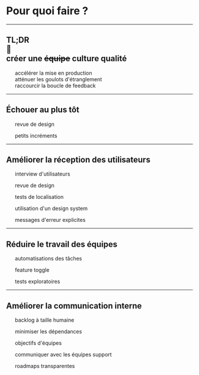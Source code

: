 # Pour quoi faire **?**

---
<style scoped>
section {
    text-align: center
}
ul {
    list-style-type: none
}
</style>

## **TL**;**DR**<br>🔻<br>créer une **~~équipe~~** culture qualité

* accélérer la mise en production
* atténuer les goulots d'étranglement
* raccourcir la boucle de feedback

---

## **Échouer** au plus tôt

<!--
La qualité comme facteur de réduction des coûts,
rien de plus coûteux que le temps passé
par le support client et les équipes de dev
pour résoudre les problèmes rencontrés par les utilisateurs
-->

* revue de design

<!--
[raccourcir la boucle de feedback]
Utiliser les revue de design (UX & solution technique) pour:
- discuter les impacts sur les utilisateurs
- discuter la nécessité / priorité (c'est le meilleur moment pour changer d'avis)
- tester sur papier les différents cas, surtout les cas d'erreurs
- collecter le feedback des équipes supports
-->

* petits incréments

<!--
[accélérer la mise en production]
[raccourcir la boucle de feedback]
Petits incréments au plus tôt:
- revue de design des que possible pour commencer les développements en parallèle
- build en continue pour commencer les tests exploratoire des que possible
- déploiement au plus tot pour avoir le design selon les retours utilisateurs
-->

---

## Améliorer la **réception** des utilisateurs

<!--
La qualité comme facteur d'amélioration des revenus,
quelque soit le budget marketing,
des utilisateurs insatisfaits ne génèrent pas de revenu,
mais plutôt des revues négatives qui peuvent déterrer de futures utilisateurs
une mauvaise reception nécessite un budget plus important en support
-->

* interview d'utilisateurs
<!--
[raccourcir la boucle de feedback]
Utiliser les interview d'utilisateurs:
- collecter les avis sur de futurs changements
- identifier les points douloureux
-->

* revue de design
<!--
[raccourcir la boucle de feedback]
Utiliser les revue de design (UX & solution technique) pour:
- discuter les impacts sur les utilisateurs
- identifier les différents cas, surtout les cas d'erreurs
- collecter le feedback des équipes supports
-->

* tests de localisation
<!--
[raccourcir la boucle de feedback]
Tester la localisation pour:
- éviter une mauvaise expérience utilisateurs (traductions confuses or incorrectes)
- éviter une mauvaise perception de votre produit (traduction par la machine)
-->

* utilisation d'un design system
<!--
[accélérer la mise en production]
Utiliser un design system pour:
- réduire le temps sur le design et le développement de l'interface
- réduire le temps d'apprentissage des nouvelles fonctionnalités (ergonomie)
- réduire les risques de bugs
-->

* messages d'erreur explicites
<!--
[raccourcir la boucle de feedback]
Utiliser messages d'erreur explicites - trop souvent traités en 2nde classe - pour:
- réduire le temps de résolution avant la prod et en prod
- réduire les coût du support client  - certaines erreurs peuvent être résolu sans support
-->

---

## Réduire le travail des **équipes**

* automatisations des tâches
<!--
[atténuer les goulots d'étranglement]
Automatiser des tâches pour libérer le temps de vos équipes, par exemples:
- pipeline de déploiement
- surveillances des resources (alerte)
- réparation des incidents
- automatisation des traductions
- automatisation des tests
- generation de la documentation
-->

* feature toggle
<!--
[accélérer la mise en production]
Utiliser les feature toggles pour:
- déployer avec des incertitudes et réduire le temps en tests
- stopper les problèmes en production et réduire le temps en support
-->

* tests exploratoires
<!--
[accélérer la mise en production]
Utiliser les tests exploratoire
- réduire le temps passé à maintenir des cas de tests
- augmenter le temps sur l'execution des tests
- ajuster rapidement le périmètre de tests
-->

---

## Améliorer la **communication** interne

* backlog à taille humaine

* minimiser les dépendances

* objectifs d'équipes

* communiquer avec les équipes support
<!--
[raccourcir la boucle de feedback]
Communiquer avec les équipes support, ce sont vos meilleurs alliés:
- informer au plus tot des changements pour anticiper le besoin de support
- identifier les problèmes les plus frequents pour les réduire
-->

* roadmaps transparentes

<!--
[atténuer les goulots d'étranglement]
Les roadmaps doivent être transparentes:
- chacun doit comprendre pourquoi on décide de faire quelque chose
- important de comprendre les impacts si on ne le fait pas, ou si on est en retard
- les autres équipes doivent pouvoir alerter les risques de conflits, pensez finances, juridique, support client... pas seulement équipe techniques
Avec plus d'une application, il est facile d'avoir plusieurs fonctionnalités majeurs planifiées dans la même période:
- risque de surcharge des équipes support
- risque de ralentissement sur la résolution des bugs (on ne sait pas quel changement créer une régression)
- perte de visibilité sur les métriques, quels changements affecte positivement les avis utilisateurs et lequel négativement
-->
